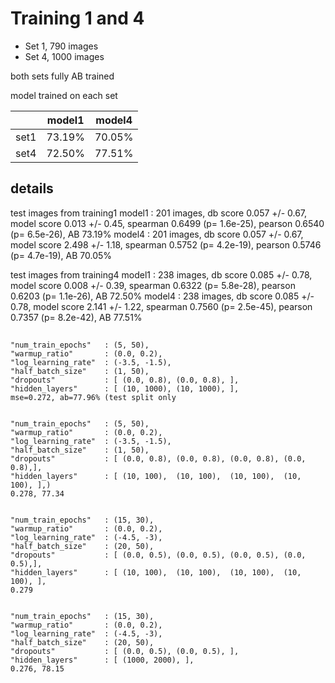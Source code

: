 # Training 1 and 4

- Set 1, 790 images
- Set 4, 1000 images

both sets fully AB trained

model trained on each set

||model1|model4|
|-|-|-|
|set1|73.19%|70.05%|
|set4|72.50%|77.51%|

## details

test images from training1
model1
                     :   201 images, db score  0.057 +/- 0.67, model score  0.013 +/- 0.45, spearman 0.6499 (p= 1.6e-25), pearson 0.6540 (p= 6.5e-26), AB  73.19%
model4
                     :   201 images, db score  0.057 +/- 0.67, model score  2.498 +/- 1.18, spearman 0.5752 (p= 4.2e-19), pearson 0.5746 (p= 4.7e-19), AB  70.05%
                                          
test images from training4
model1
                     :   238 images, db score  0.085 +/- 0.78, model score  0.008 +/- 0.39, spearman 0.6322 (p= 5.8e-28), pearson 0.6203 (p= 1.1e-26), AB  72.50%
model4
                     :   238 images, db score  0.085 +/- 0.78, model score  2.141 +/- 1.22, spearman 0.7560 (p= 2.5e-45), pearson 0.7357 (p= 8.2e-42), AB  77.51%



##




    "num_train_epochs"   : (5, 50),
    "warmup_ratio"       : (0.0, 0.2),
    "log_learning_rate"  : (-3.5, -1.5),
    "half_batch_size"    : (1, 50),   
    "dropouts"           : [ (0.0, 0.8), (0.0, 0.8), ],
    "hidden_layers"      : [ (10, 1000), (10, 1000), ],
    mse=0.272, ab=77.96% (test split only
    
    
    "num_train_epochs"   : (5, 50),
    "warmup_ratio"       : (0.0, 0.2),
    "log_learning_rate"  : (-3.5, -1.5),
    "half_batch_size"    : (1, 50),   
    "dropouts"           : [ (0.0, 0.8), (0.0, 0.8), (0.0, 0.8), (0.0, 0.8),],
    "hidden_layers"      : [ (10, 100),  (10, 100),  (10, 100),  (10, 100), ],)
    0.278, 77.34


    "num_train_epochs"   : (15, 30),
    "warmup_ratio"       : (0.0, 0.2),
    "log_learning_rate"  : (-4.5, -3),
    "half_batch_size"    : (20, 50),            
    "dropouts"           : [ (0.0, 0.5), (0.0, 0.5), (0.0, 0.5), (0.0, 0.5),],
    "hidden_layers"      : [ (10, 100),  (10, 100),  (10, 100),  (10, 100), ],
    0.279


    "num_train_epochs"   : (15, 30),
    "warmup_ratio"       : (0.0, 0.2),
    "log_learning_rate"  : (-4.5, -3),
    "half_batch_size"    : (20, 50),            
    "dropouts"           : [ (0.0, 0.5), (0.0, 0.5), ],
    "hidden_layers"      : [ (1000, 2000), ],
    0.276, 78.15